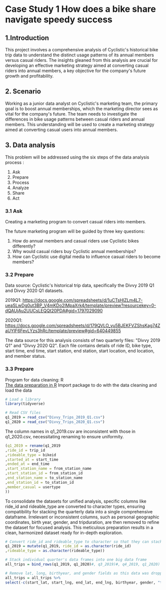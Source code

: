 # Case Study 1 How does a bike share navigate speedy success
## 1.Introduction
This project involves a comprehensive analysis of Cyclistic's historical bike trip data to understand the distinct usage patterns of its annual members versus casual riders. The insights gleaned from this analysis are crucial for developing an effective marketing strategy aimed at converting casual riders into annual members, a key objective for the company's future growth and profitability. 

## 2. Scenario
Working as a junior data analyst on Cyclistic's marketing team, the primary goal is to boost annual memberships, which the marketing director sees as vital for the company's future. The team needs to investigate the differences in bike usage patterns between casual riders and annual members. This understanding will be used to create a marketing strategy aimed at converting casual users into annual members. 

## 3. Data analysis
This problem will be addressed using the six steps of the data analysis process :
1. Ask
2. Prepare
3. Process
4. Analyze
5. Share
6. Act

### 3.1 Ask
Creating a marketing program to convert casual riders into members.

The future marketing program will be guided by three key questions:
1. How do annual members and casual riders use Cyclistic bikes differently?
2. Why would casual riders buy Cyclistic annual memberships?
3. How can Cyclistic use digital media to influence casual riders to become members?

### 3.2 Prepare
Data source: Cyclistic's historical trip data, specifically the Divvy 2019 Q1 and Divvy 2020 Q1 datasets.

2019Q1: https://docs.google.com/spreadsheets/d/1uCTsHlZLm4L7-ueaSLwDg0ut3BP_V4mKDo2IMpaXrk4/template/preview?resourcekey=0-dQAUjAu2UUCsLEQQt20PDA#gid=1797029090

2020Q1: https://docs.google.com/spreadsheets/d/179QVLO_yu5BJEKFVZShsKag74ZaUYIF6FevLYzs3hRc/template/preview#gid=640449855

The data source for this analysis consists of two quarterly files: "Divvy 2019 Q1" and "Divvy 2020 Q2". Each file contains details of ride ID, bike type, start time, end time, start station, end station, start location, end location, and member status.

### 3.3 Prepare
Program for data cleaning: R\
<u>The data preparation in R</u>
Import package to do with the data cleaning and load the data
```r
# Load a library
library(tidyverse) 

# Read CSV files
q1_2019 = read_csv("Divvy_Trips_2019_Q1.csv") 
q1_2020 = read_csv("Divvy_Trips_2020_Q1.csv") 
```
The column names in q1_2019.csv are inconsistent with those in q1_2020.csv, necessitating renaming to ensure uniformity.
```r
(q1_2019 = rename(q1_2019
,ride_id = trip_id
,rideable_type = bikeid
,started_at = start_time
,ended_at = end_time
,start_station_name = from_station_name
,start_station_id = from_station_id
,end_station_name = to_station_name
,end_station_id = to_station_id
,member_casual = usertype
))
```
To consolidate the datasets for unified analysis, specific columns like ride_id and rideable_type are converted to character types, ensuring compatibility for stacking the quarterly data into a single comprehensive dataframe. Irrelevant or inconsistent columns, such as personal geographic coordinates, birth year, gender, and tripduration, are then removed to refine the dataset for focused analysis. This meticulous preparation results in a clean, harmonized dataset ready for in-depth exploration.
```r
# Convert ride_id and rideable_type to character so that they can stack correctly
q1_2019 = mutate(q1_2019, ride_id = as.character(ride_id)
,rideable_type = as.character(rideable_type))

# Stack individual quarter's data frames into one big data frame
all_trips = bind_rows(q1_2019, q1_2020)#, q3_2019)#, q4_2019, q1_2020)

# Remove lat, long, birthyear, and gender fields as this data was dropped beginning in 2020
all_trips = all_trips %>%
select(-c(start_lat, start_lng, end_lat, end_lng, birthyear, gender, "tripduration"))
```

```r


```

  

